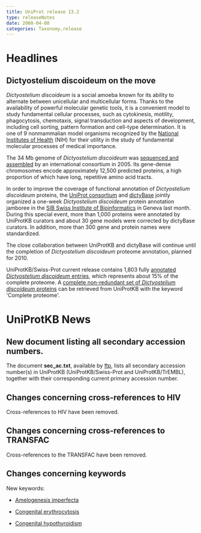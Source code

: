 ```yaml
---
title: UniProt release 13.2
type: releaseNotes
date: 2008-04-08
categories: Taxonomy,release
---
```


# Headlines

## Dictyostelium discoideum on the move

*Dictyostelium discoideum* is a social amoeba known for its ability to alternate between unicellular and multicellular forms. Thanks to the availability of powerful molecular genetic tools, it is a convenient model to study fundamental cellular processes, such as cytokinesis, motility, phagocytosis, chemotaxis, signal transduction and aspects of development, including cell sorting, pattern formation and cell-type determination. It is one of 9 nonmammalian model organisms recognized by the [National Institutes of Health](http://www.nih.gov/science/models/d_discoideum/) (NIH) for their utility in the study of fundamental molecular processes of medical importance.

The 34 Mb genome of *Dictyostelium discoideum* was [sequenced and assembled](http://www.nature.com/nature/journal/v435/n7038/pdf/nature03481.pdf) by an international consortium in 2005. Its gene-dense chromosomes encode approximately 12,500 predicted proteins, a high proportion of which have long, repetitive amino acid tracts.

In order to improve the coverage of functional annotation of *Dictyostelium discoideum* proteins, the [UniProt consortium](http://www.uniprot.org/help/about) and [dictyBase](http://dictybase.org/) jointly organized a one-week *Dictyostelium discoideum* protein annotation jamboree in the [SIB Swiss Institute of Bioinformatics](http://www.isb-sib.ch/) in Geneva last month. During this special event, more than 1,000 proteins were annotated by UniProtKB curators and about 30 gene models were corrected by dictyBase curators. In addition, more than 300 gene and protein names were standardized.

The close collaboration between UniProtKB and dictyBase will continue until the completion of *Dictyostelium discoideum* proteome annotation, planned for 2010.

UniProtKB/Swiss-Prot current release contains 1,803 fully [annotated *Dictyostelium discoideum* entries](http://www.uniprot.org/uniprot/?query=taxonomy:44689+AND+reviewed:yes), which represents about 15% of the complete proteome. A [complete non-redundant set of *Dictyostelium discoideum* proteins](http://www.uniprot.org/uniprot/?query=taxonomy:44689+AND+keyword:181) can be retrieved from UniProtKB with the keyword 'Complete proteome'.

# UniProtKB News

## New document listing all secondary accession numbers.

The document **sec\_ac.txt**, available by [ftp](ftp://ftp.uniprot.org/pub/databases/uniprot/knowledgebase/docs/sec_ac.txt), lists all secondary accession number(s) in UniProtKB (UniProtKB/Swiss-Prot and UniProtKB/TrEMBL), together with their corresponding current primary accession number.

## Changes concerning cross-references to HIV

Cross-references to HIV have been removed.

## Changes concerning cross-references to TRANSFAC

Cross-references to the TRANSFAC have been removed.

## Changes concerning keywords

New keywords:

-   [Amelogenesis imperfecta](http://www.uniprot.org/keywords/KW-0986)

-   [Congenital erythrocytosis](http://www.uniprot.org/keywords/KW-0985)

-   [Congenital hypothyroidism](http://www.uniprot.org/keywords/KW-0984)
